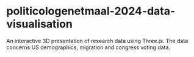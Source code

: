 # politicologenetmaal-2024-data-visualisation
An interactive 3D presentation of research data using Three.js. The data concerns US demographics, migration and congress voting data.
